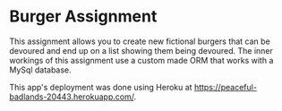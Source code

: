 # Burger Assignment

This assignment allows you to create new fictional burgers that can be devoured and end up on a list showing them being devoured.  The inner workings of this assignment use a custom made ORM that works with a MySql database.  

This app's deployment was done using Heroku at https://peaceful-badlands-20443.herokuapp.com/.
